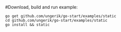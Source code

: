 #Download, build and run example:

	go get github.com/ungerik/go-start/examples/static
	cd github.com/ungerik/go-start/examples/static
	go install && static